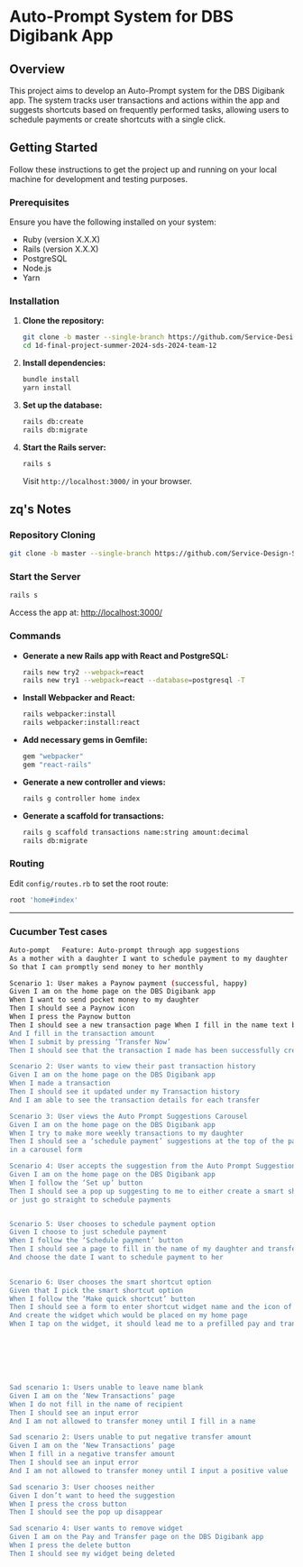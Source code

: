 # Auto-Prompt System for DBS Digibank App

## Overview

This project aims to develop an Auto-Prompt system for the DBS Digibank app. The system tracks user transactions and actions within the app and suggests shortcuts based on frequently performed tasks, allowing users to schedule payments or create shortcuts with a single click.

## Getting Started

Follow these instructions to get the project up and running on your local machine for development and testing purposes.

### Prerequisites

Ensure you have the following installed on your system:
- Ruby (version X.X.X)
- Rails (version X.X.X)
- PostgreSQL
- Node.js
- Yarn

### Installation

1. **Clone the repository:**
   ```sh
   git clone -b master --single-branch https://github.com/Service-Design-Studio/1d-final-project-summer-2024-sds-2024-team-12.git
   cd 1d-final-project-summer-2024-sds-2024-team-12
   ```

2. **Install dependencies:**
   ```sh
   bundle install
   yarn install
   ```

3. **Set up the database:**
   ```sh
   rails db:create
   rails db:migrate
   ```

4. **Start the Rails server:**
   ```sh
   rails s
   ```

   Visit `http://localhost:3000/` in your browser.

## zq's Notes

### Repository Cloning
```sh
git clone -b master --single-branch https://github.com/Service-Design-Studio/1d-final-project-summer-2024-sds-2024-team-12.git
```

### Start the Server
```sh
rails s
```

Access the app at: [http://localhost:3000/](http://localhost:3000/)

### Commands

- **Generate a new Rails app with React and PostgreSQL:**
  ```sh
  rails new try2 --webpack=react
  rails new try1 --webpack=react --database=postgresql -T
  ```

- **Install Webpacker and React:**
  ```sh
  rails webpacker:install
  rails webpacker:install:react
  ```

- **Add necessary gems in Gemfile:**
  ```ruby
  gem "webpacker"
  gem "react-rails"
  ```

- **Generate a new controller and views:**
  ```sh
  rails g controller home index
  ```

- **Generate a scaffold for transactions:**
  ```sh
  rails g scaffold transactions name:string amount:decimal
  rails db:migrate
  ```

### Routing

Edit `config/routes.rb` to set the root route:
```ruby
root 'home#index'
```

---
### Cucumber Test cases

  ```sh
Auto-pompt   Feature: Auto-prompt through app suggestions   
As a mother with a daughter I want to schedule payment to my daughter
So that I can promptly send money to her monthly 

Scenario 1: User makes a Paynow payment (successful, happy)
Given I am on the home page on the DBS Digibank app
When I want to send pocket money to my daughter
Then I should see a Paynow icon
When I press the Paynow button
Then I should see a new transaction page When I fill in the name text box with my daughter's name
And I fill in the transaction amount 
When I submit by pressing ‘Transfer Now’
Then I should see that the transaction I made has been successfully created

Scenario 2: User wants to view their past transaction history 
Given I am on the home page on the DBS Digibank app
When I made a transaction
Then I should see it updated under my Transaction history
And I am able to see the transaction details for each transfer

Scenario 3: User views the Auto Prompt Suggestions Carousel
Given I am on the home page on the DBS Digibank app
When I try to make more weekly transactions to my daughter
Then I should see a ‘schedule payment’ suggestions at the top of the page
in a carousel form 

Scenario 4: User accepts the suggestion from the Auto Prompt Suggestions Carousel
Given I am on the home page on the DBS Digibank app
When I follow the ‘Set up’ button
Then I should see a pop up suggesting to me to either create a smart shortcut widget to my ‘Pay and Transfer’ page 
or just go straight to schedule payments


Scenario 5: User chooses to schedule payment option
Given I choose to just schedule payment 
When I follow the ‘Schedule payment’ button
Then I should see a page to fill in the name of my daughter and transfer amount
And choose the date I want to schedule payment to her

 
Scenario 6: User chooses the smart shortcut option
Given that I pick the smart shortcut option
When I follow the ‘Make quick shortcut’ button
Then I should see a form to enter shortcut widget name and the icon of the widget 
And create the widget which would be placed on my home page
When I tap on the widget, it should lead me to a prefilled pay and transfer page







Sad scenario 1: Users unable to leave name blank
Given I am on the ‘New Transactions’ page
When I do not fill in the name of recipient
Then I should see an input error 
And I am not allowed to transfer money until I fill in a name  

Sad scenario 2: Users unable to put negative transfer amount
Given I am on the ‘New Transactions’ page
When I fill in a negative transfer amount
Then I should see an input error 
And I am not allowed to transfer money until I input a positive value

Sad scenario 3: User chooses neither
Given I don’t want to heed the suggestion
When I press the cross button
Then I should see the pop up disappear 

Sad scenario 4: User wants to remove widget
Given I am on the Pay and Transfer page on the DBS Digibank app
When I press the delete button
Then I should see my widget being deleted


  ```
